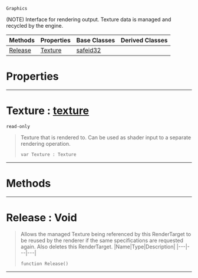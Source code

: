  `Graphics`

(NOTE) Interface for rendering output. Texture data is managed and recycled by the engine.

|Methods|Properties|Base Classes|Derived Classes|
|---|---|---|---|
|[ Release](https://github.com/zeroengineteam/ZeroDocs/blob/master/code_reference/class_reference/rendertarget.markdown#release-void)|[ Texture](https://github.com/zeroengineteam/ZeroDocs/blob/master/code_reference/class_reference/rendertarget.markdown#texture-zero-engine-docu)|[safeid32](https://github.com/zeroengineteam/ZeroDocs/blob/master/code_reference/class_reference/safeid32.markdown)| |


 #  Properties


---  
 #  Texture : [texture](https://github.com/zeroengineteam/ZeroDocs/blob/master/code_reference/class_reference/texture.markdown)

 `read-only`

> Texture that is rendered to. Can be used as shader input to a separate rendering operation.
> ``` lang=cpp, name=Zilch
> var Texture : Texture


---  
 #  Methods


---  
 #  Release : Void

> Allows the managed Texture being referenced by this RenderTarget to be reused by the renderer if the same specifications are requested again. Also deletes this RenderTarget.
> |Name|Type|Description|
> |---|---|---|
> ``` lang=cpp, name=Zilch
> function Release()
> ``` 


---  
 

 